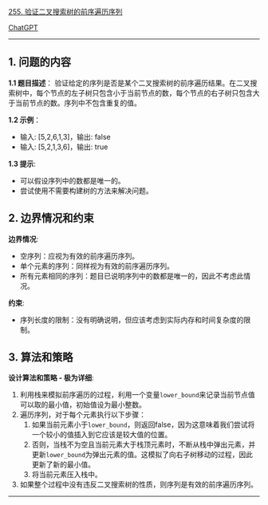 [255. 验证二叉搜索树的前序遍历序列](https://leetcode.cn/problems/verify-preorder-sequence-in-binary-search-tree)

[ChatGPT](https://chat.openai.com/share/daf239ab-d0be-45ca-a3a4-ef4f0b3ad014)

---

## 1. 问题的内容
**1.1 题目描述**：
验证给定的序列是否是某个二叉搜索树的前序遍历结果。在二叉搜索树中，每个节点的左子树只包含小于当前节点的数，每个节点的右子树只包含大于当前节点的数。序列中不包含重复的值。

**1.2 示例**：
- 输入: [5,2,6,1,3]，输出: false
- 输入: [5,2,1,3,6]，输出: true

**1.3 提示**:
- 可以假设序列中的数都是唯一的。
- 尝试使用不需要构建树的方法来解决问题。

## 2. 边界情况和约束
**边界情况**:
- 空序列：应视为有效的前序遍历序列。
- 单个元素的序列：同样视为有效的前序遍历序列。
- 所有元素相同的序列：题目已说明序列中的数都是唯一的，因此不考虑此情况。

**约束**:
- 序列长度的限制：没有明确说明，但应该考虑到实际内存和时间复杂度的限制。

## 3. 算法和策略
**设计算法和策略 - 极为详细**:
1. 利用栈来模拟前序遍历的过程，利用一个变量`lower_bound`来记录当前节点值可以取的最小值，初始值设为最小整数。
2. 遍历序列，对于每个元素执行以下步骤：
   1. 如果当前元素小于`lower_bound`，则返回false，因为这意味着我们尝试将一个较小的值插入到它应该是较大值的位置。
   2. 否则，当栈不为空且当前元素大于栈顶元素时，不断从栈中弹出元素，并更新`lower_bound`为弹出元素的值。这模拟了向右子树移动的过程，因此更新了新的最小值。
   3. 将当前元素压入栈中。
3. 如果整个过程中没有违反二叉搜索树的性质，则序列是有效的前序遍历序列。

---
